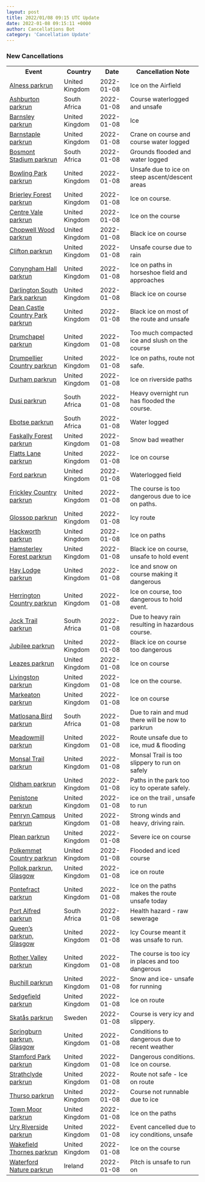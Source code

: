 ```yaml
---
layout: post
title: 2022/01/08 09:15 UTC Update
date: 2022-01-08 09:15:11 +0000
author: Cancellations Bot
category: 'Cancellation Update'
---
```


<h3>New Cancellations</h3>
<div class='hscrollable'>
<table style='width: 100%'>
    <tr>
        <th>Event</th>
        <th>Country</th>
        <th>Date</th>
        <th>Cancellation Note</th>
    </tr>
    <tr>
        <td><a href="https://www.parkrun.org.uk/alness">Alness parkrun</a></td>
        <td>United Kingdom</td>
        <td>2022-01-08</td>
        <td>Ice on the Airfield</td>
    </tr>
    <tr>
        <td><a href="https://www.parkrun.co.za/ashburton">Ashburton parkrun</a></td>
        <td>South Africa</td>
        <td>2022-01-08</td>
        <td>Course waterlogged and unsafe</td>
    </tr>
    <tr>
        <td><a href="https://www.parkrun.org.uk/barnsley">Barnsley parkrun</a></td>
        <td>United Kingdom</td>
        <td>2022-01-08</td>
        <td>Ice</td>
    </tr>
    <tr>
        <td><a href="https://www.parkrun.org.uk/barnstaple">Barnstaple parkrun</a></td>
        <td>United Kingdom</td>
        <td>2022-01-08</td>
        <td>Crane on course and course water logged</td>
    </tr>
    <tr>
        <td><a href="https://www.parkrun.co.za/bosmontstadium">Bosmont Stadium parkrun</a></td>
        <td>South Africa</td>
        <td>2022-01-08</td>
        <td>Grounds flooded and water logged</td>
    </tr>
    <tr>
        <td><a href="https://www.parkrun.org.uk/bowlingpark">Bowling Park parkrun</a></td>
        <td>United Kingdom</td>
        <td>2022-01-08</td>
        <td>Unsafe due to ice on steep ascent/descent areas</td>
    </tr>
    <tr>
        <td><a href="https://www.parkrun.org.uk/brierleyforest">Brierley Forest parkrun</a></td>
        <td>United Kingdom</td>
        <td>2022-01-08</td>
        <td>Ice on course.</td>
    </tr>
    <tr>
        <td><a href="https://www.parkrun.org.uk/centrevale">Centre Vale parkrun</a></td>
        <td>United Kingdom</td>
        <td>2022-01-08</td>
        <td>Ice on the course</td>
    </tr>
    <tr>
        <td><a href="https://www.parkrun.org.uk/chopwellwood">Chopwell Wood parkrun</a></td>
        <td>United Kingdom</td>
        <td>2022-01-08</td>
        <td>Black ice on course</td>
    </tr>
    <tr>
        <td><a href="https://www.parkrun.org.uk/clifton">Clifton parkrun</a></td>
        <td>United Kingdom</td>
        <td>2022-01-08</td>
        <td>Unsafe course due to rain</td>
    </tr>
    <tr>
        <td><a href="https://www.parkrun.org.uk/conynghamhall">Conyngham Hall parkrun</a></td>
        <td>United Kingdom</td>
        <td>2022-01-08</td>
        <td>Ice on paths in horseshoe field and approaches</td>
    </tr>
    <tr>
        <td><a href="https://www.parkrun.org.uk/darlingtonsouthpark">Darlington South Park parkrun</a></td>
        <td>United Kingdom</td>
        <td>2022-01-08</td>
        <td>Black ice on course</td>
    </tr>
    <tr>
        <td><a href="https://www.parkrun.org.uk/deancastlecountrypark">Dean Castle Country Park parkrun</a></td>
        <td>United Kingdom</td>
        <td>2022-01-08</td>
        <td>Black ice on most of the route and unsafe</td>
    </tr>
    <tr>
        <td><a href="https://www.parkrun.org.uk/drumchapel">Drumchapel parkrun</a></td>
        <td>United Kingdom</td>
        <td>2022-01-08</td>
        <td>Too much compacted ice and slush on the course</td>
    </tr>
    <tr>
        <td><a href="https://www.parkrun.org.uk/drumpelliercountry">Drumpellier Country parkrun</a></td>
        <td>United Kingdom</td>
        <td>2022-01-08</td>
        <td>Ice on paths, route not safe.</td>
    </tr>
    <tr>
        <td><a href="https://www.parkrun.org.uk/durham">Durham parkrun</a></td>
        <td>United Kingdom</td>
        <td>2022-01-08</td>
        <td>Ice on riverside paths</td>
    </tr>
    <tr>
        <td><a href="https://www.parkrun.co.za/dusi">Dusi parkrun</a></td>
        <td>South Africa</td>
        <td>2022-01-08</td>
        <td>Heavy overnight run has flooded the course.</td>
    </tr>
    <tr>
        <td><a href="https://www.parkrun.co.za/ebotse">Ebotse parkrun</a></td>
        <td>South Africa</td>
        <td>2022-01-08</td>
        <td>Water logged</td>
    </tr>
    <tr>
        <td><a href="https://www.parkrun.org.uk/faskallyforest">Faskally Forest parkrun</a></td>
        <td>United Kingdom</td>
        <td>2022-01-08</td>
        <td>Snow bad weather</td>
    </tr>
    <tr>
        <td><a href="https://www.parkrun.org.uk/flattslane">Flatts Lane parkrun</a></td>
        <td>United Kingdom</td>
        <td>2022-01-08</td>
        <td>Ice on course</td>
    </tr>
    <tr>
        <td><a href="https://www.parkrun.org.uk/ford">Ford parkrun</a></td>
        <td>United Kingdom</td>
        <td>2022-01-08</td>
        <td>Waterlogged field</td>
    </tr>
    <tr>
        <td><a href="https://www.parkrun.org.uk/frickleycountry">Frickley Country parkrun</a></td>
        <td>United Kingdom</td>
        <td>2022-01-08</td>
        <td>The course is too dangerous due to ice on paths.</td>
    </tr>
    <tr>
        <td><a href="https://www.parkrun.org.uk/glossop">Glossop parkrun</a></td>
        <td>United Kingdom</td>
        <td>2022-01-08</td>
        <td>Icy route</td>
    </tr>
    <tr>
        <td><a href="https://www.parkrun.org.uk/hackworth">Hackworth parkrun</a></td>
        <td>United Kingdom</td>
        <td>2022-01-08</td>
        <td>Ice on paths</td>
    </tr>
    <tr>
        <td><a href="https://www.parkrun.org.uk/hamsterleyforest">Hamsterley Forest parkrun</a></td>
        <td>United Kingdom</td>
        <td>2022-01-08</td>
        <td>Black ice on course, unsafe to hold event</td>
    </tr>
    <tr>
        <td><a href="https://www.parkrun.org.uk/haylodge">Hay Lodge parkrun</a></td>
        <td>United Kingdom</td>
        <td>2022-01-08</td>
        <td>Ice and snow on course making it dangerous</td>
    </tr>
    <tr>
        <td><a href="https://www.parkrun.org.uk/herringtoncountry">Herrington Country parkrun</a></td>
        <td>United Kingdom</td>
        <td>2022-01-08</td>
        <td>Ice on course, too dangerous to hold event.</td>
    </tr>
    <tr>
        <td><a href="https://www.parkrun.co.za/jocktrail">Jock Trail parkrun</a></td>
        <td>South Africa</td>
        <td>2022-01-08</td>
        <td>Due to heavy rain resulting in hazardous course.</td>
    </tr>
    <tr>
        <td><a href="https://www.parkrun.org.uk/jubilee">Jubilee parkrun</a></td>
        <td>United Kingdom</td>
        <td>2022-01-08</td>
        <td>Black ice on course too dangerous</td>
    </tr>
    <tr>
        <td><a href="https://www.parkrun.org.uk/leazes">Leazes parkrun</a></td>
        <td>United Kingdom</td>
        <td>2022-01-08</td>
        <td>Ice on course</td>
    </tr>
    <tr>
        <td><a href="https://www.parkrun.org.uk/livingston">Livingston parkrun</a></td>
        <td>United Kingdom</td>
        <td>2022-01-08</td>
        <td>Ice on the course.</td>
    </tr>
    <tr>
        <td><a href="https://www.parkrun.org.uk/markeaton">Markeaton parkrun</a></td>
        <td>United Kingdom</td>
        <td>2022-01-08</td>
        <td>Ice on course</td>
    </tr>
    <tr>
        <td><a href="https://www.parkrun.co.za/matlosanabird">Matlosana Bird parkrun</a></td>
        <td>South Africa</td>
        <td>2022-01-08</td>
        <td>Due to rain and mud there will be now to parkrun</td>
    </tr>
    <tr>
        <td><a href="https://www.parkrun.org.uk/meadowmill">Meadowmill parkrun</a></td>
        <td>United Kingdom</td>
        <td>2022-01-08</td>
        <td>Route unsafe due to ice, mud & flooding</td>
    </tr>
    <tr>
        <td><a href="https://www.parkrun.org.uk/monsaltrail">Monsal Trail parkrun</a></td>
        <td>United Kingdom</td>
        <td>2022-01-08</td>
        <td>Monsal Trail is too slippery to run on safely</td>
    </tr>
    <tr>
        <td><a href="https://www.parkrun.org.uk/oldham">Oldham parkrun</a></td>
        <td>United Kingdom</td>
        <td>2022-01-08</td>
        <td>Paths in the park too icy to operate safely.</td>
    </tr>
    <tr>
        <td><a href="https://www.parkrun.org.uk/penistone">Penistone parkrun</a></td>
        <td>United Kingdom</td>
        <td>2022-01-08</td>
        <td>ice on the trail , unsafe to run</td>
    </tr>
    <tr>
        <td><a href="https://www.parkrun.org.uk/penryncampus">Penryn Campus parkrun</a></td>
        <td>United Kingdom</td>
        <td>2022-01-08</td>
        <td>Strong winds and heavy, driving rain.</td>
    </tr>
    <tr>
        <td><a href="https://www.parkrun.org.uk/plean">Plean parkrun</a></td>
        <td>United Kingdom</td>
        <td>2022-01-08</td>
        <td>Severe ice on course</td>
    </tr>
    <tr>
        <td><a href="https://www.parkrun.org.uk/polkemmetcountry">Polkemmet Country parkrun</a></td>
        <td>United Kingdom</td>
        <td>2022-01-08</td>
        <td>Flooded and iced course</td>
    </tr>
    <tr>
        <td><a href="https://www.parkrun.org.uk/pollok">Pollok parkrun, Glasgow</a></td>
        <td>United Kingdom</td>
        <td>2022-01-08</td>
        <td>ice on route</td>
    </tr>
    <tr>
        <td><a href="https://www.parkrun.org.uk/pontefract">Pontefract parkrun</a></td>
        <td>United Kingdom</td>
        <td>2022-01-08</td>
        <td>Ice on the paths makes the route unsafe today</td>
    </tr>
    <tr>
        <td><a href="https://www.parkrun.co.za/portalfred">Port Alfred parkrun</a></td>
        <td>South Africa</td>
        <td>2022-01-08</td>
        <td>Health hazard - raw sewerage</td>
    </tr>
    <tr>
        <td><a href="https://www.parkrun.org.uk/queensglasgow">Queen’s parkrun, Glasgow</a></td>
        <td>United Kingdom</td>
        <td>2022-01-08</td>
        <td>Icy Course meant it was unsafe to run.</td>
    </tr>
    <tr>
        <td><a href="https://www.parkrun.org.uk/rothervalley">Rother Valley parkrun</a></td>
        <td>United Kingdom</td>
        <td>2022-01-08</td>
        <td>The course is too icy in places and too dangerous</td>
    </tr>
    <tr>
        <td><a href="https://www.parkrun.org.uk/ruchill">Ruchill parkrun</a></td>
        <td>United Kingdom</td>
        <td>2022-01-08</td>
        <td>Snow and ice- unsafe for running</td>
    </tr>
    <tr>
        <td><a href="https://www.parkrun.org.uk/sedgefield">Sedgefield parkrun</a></td>
        <td>United Kingdom</td>
        <td>2022-01-08</td>
        <td>Ice on route</td>
    </tr>
    <tr>
        <td><a href="https://www.parkrun.se/skatas">Skatås parkrun</a></td>
        <td>Sweden</td>
        <td>2022-01-08</td>
        <td>Course is very icy and slippery.</td>
    </tr>
    <tr>
        <td><a href="https://www.parkrun.org.uk/springburn">Springburn parkrun, Glasgow</a></td>
        <td>United Kingdom</td>
        <td>2022-01-08</td>
        <td>Conditions to dangerous due to recent weather</td>
    </tr>
    <tr>
        <td><a href="https://www.parkrun.org.uk/stamfordpark">Stamford Park parkrun</a></td>
        <td>United Kingdom</td>
        <td>2022-01-08</td>
        <td>Dangerous conditions. Ice on course.</td>
    </tr>
    <tr>
        <td><a href="https://www.parkrun.org.uk/strathclyde">Strathclyde parkrun</a></td>
        <td>United Kingdom</td>
        <td>2022-01-08</td>
        <td>Route not safe - Ice on route</td>
    </tr>
    <tr>
        <td><a href="https://www.parkrun.org.uk/thurso">Thurso parkrun</a></td>
        <td>United Kingdom</td>
        <td>2022-01-08</td>
        <td>Course not runnable due to ice</td>
    </tr>
    <tr>
        <td><a href="https://www.parkrun.org.uk/townmoor">Town Moor parkrun</a></td>
        <td>United Kingdom</td>
        <td>2022-01-08</td>
        <td>Ice on the paths</td>
    </tr>
    <tr>
        <td><a href="https://www.parkrun.org.uk/uryriverside">Ury Riverside parkrun</a></td>
        <td>United Kingdom</td>
        <td>2022-01-08</td>
        <td>Event cancelled due to icy conditions, unsafe</td>
    </tr>
    <tr>
        <td><a href="https://www.parkrun.org.uk/wakefieldthornes">Wakefield Thornes parkrun</a></td>
        <td>United Kingdom</td>
        <td>2022-01-08</td>
        <td>Ice on the course</td>
    </tr>
    <tr>
        <td><a href="https://www.parkrun.ie/waterfordnature">Waterford Nature parkrun</a></td>
        <td>Ireland</td>
        <td>2022-01-08</td>
        <td>Pitch is unsafe to run on</td>
    </tr>
</table>
</div>
